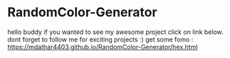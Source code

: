 # RandomColor-Generator
hello buddy 
if you wanted to see my awesome project click on link below.
dont forget to follow me for exciting projects :)
get some fomo : https://mdathar4403.github.io/RandomColor-Generator/hex.html
